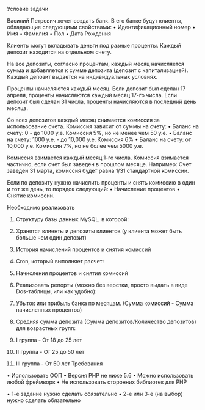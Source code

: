Условие задачи
 
Василий Петрович хочет создать банк. В его банке будут клиенты, обладающие следующими свойствами:
•	Идентификационный номер
•	Имя
•	Фамилия
•	Пол
•	Дата Рождения
 
Клиенты могут вкладывать деньги под разные проценты. Каждый депозит находится на отдельном счету. 
 
На все депозиты, согласно процентам, каждый месяц начисляется сумма и добавляется к сумме депозита (депозит с капитализацией). Каждый депозит выдается на индивидуальных условиях.
 
Проценты начисляются каждый месяц. Если депозит был сделан 17 апреля, проценты начисляются каждый месяц 17-го числа. Если депозит был сделан 31 числа, проценты начисляются в последний день месяца.
 
Со всех депозитов каждый месяц снимается комиссия за использование счета. Комиссия зависит от суммы на счету:
•	Баланс на счету: 0 - до 1000 у.е. Комиссия 5%, но не менее чем 50 у.е.
•	Баланс на счету: 1000 у.е. - до 10,000 у.е. Комисcия 6%
•	Баланс на счету: от 10,000 у.е. Комиссия 7%, но не более чем 5000 у.е.
 
Комиссия взимается каждый месяц 1-го числа. Комиссия взимается частично, если счет был заведен в прошлом месяце. Например:
Счет заведен 31 марта, комиссия будет равна 1/31 стандартной комиссии.
 
Если по депозиту нужно начислить проценты и снять комиссию в один и тот же день, то порядок следующий:
•	Начисление процентов
•	Снятие комиссии.
 
 
 
Необходимо реализовать
 
1.	Структуру базы данных MySQL, в которой:
1.	Хранятся клиенты и депозиты клиентов (у клиента может быть больше чем один депозит)
2.	История начислений процентов и снятия комиссий
 
2.	Cron, который выполняет расчет:
1.	Начисления процентов и снятия комиссий


 
3.	Реализовать репорты (можно без верстки, просто выдать в виде Dos-таблицы, или как удобно):
1.	Убыток или прибыль банка по месяцам. (Сумма комиссий - Сумма начисленных процентов)
2.	Средняя сумма депозита (Сумма депозитов/Количество депозитов) для возрастных групп:
1.	I группа - От 18 до 25 лет
2.	II группа - От 25 до 50 лет
3.	III группа - От 50 лет
Требования
 
•	Использовать ООП
•	Версия PHP не ниже 5.6
•	Можно использовать любой фреймворк
•	Не использовать сторонних библиотек для PHP
 
•	1-е задание нужно сделать обязательно
•	2-е или 3-е (на выбор) нужно сделать обязательно
